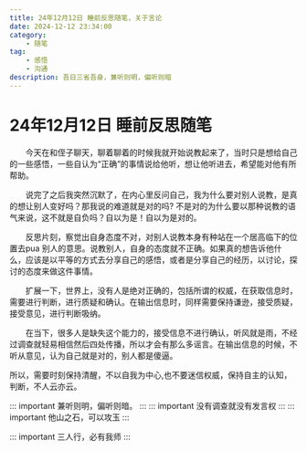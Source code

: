 ```yaml
---
title: 24年12月12日 睡前反思随笔，关于言论
date: 2024-12-12 23:34:00
category:
    - 随笔
tag: 
    - 感悟
    - 沟通
description: 吾日三省吾身，兼听则明，偏听则暗
---
```

# 24年12月12日 睡前反思随笔
 &emsp;&emsp;今天在和侄子聊天，聊着聊着的时候我就开始说教起来了，当时只是想给自己的一些感悟，一些自认为“正确”的事情说给他听，想让他听进去，希望能对他有所帮助。

 &emsp;&emsp;说完了之后我突然沉默了，在内心里反问自己，我为什么要对别人说教，是真的想让别人变好吗？那我说的难道就是对的吗? 不是对的为什么要以那种说教的语气来说，这不就是自负吗？自以为是！自以为是对的。

 &emsp;&emsp;反思片刻，察觉出自身态度不对，对别人说教本身有种站在一个居高临下的位置去pua 别人的意思。说教别人，自身的态度就不正确。如果真的想告诉他什么，应该是以平等的方式去分享自己的感悟，或者是分享自己的经历，以讨论，探讨的态度来做这件事情。

 &emsp;&emsp;扩展一下，世界上，没有人是绝对正确的，包括所谓的权威，在获取信息时，需要进行判断，进行质疑和确认。在输出信息时，同样需要保持谦逊，接受质疑，接受意见，进行判断吸纳。

 &emsp;&emsp;在当下，很多人是缺失这个能力的，接受信息不进行确认，听风就是雨，不经过调查就轻易相信然后四处传播，所以才会有那么多谣言。在输出信息的时候，不听从意见，认为自己就是对的，别人都是傻逼。

 所以，需要时刻保持清醒，不以自我为中心,也不要迷信权威，保持自主的认知，判断，不人云亦云。

::: important
兼听则明，偏听则暗。
:::
::: important
没有调查就没有发言权
:::
::: important
他山之石，可以攻玉
:::

::: important
三人行，必有我师
:::